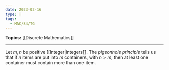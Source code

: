 ```yaml
---
date: 2023-02-16
type: 🧠
tags:
  - MAC/S4/TG
---
```


**Topics:** [[Discrete Mathematics]]

---

Let $m, n$ be positive [[Integer|integers]]. The _pigeonhole principle_ tells us that if $n$ items are put into $m$ containers, with $n > m$, then at least one container must contain more than one item.
